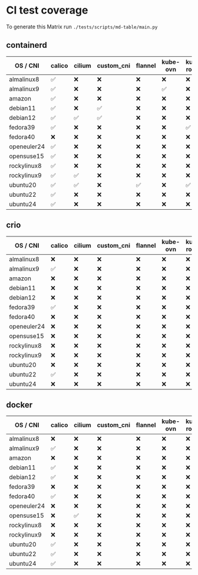 # CI test coverage

To generate this Matrix run `./tests/scripts/md-table/main.py`

## containerd

| OS / CNI | calico | cilium | custom_cni | flannel | kube-ovn | kube-router | macvlan |
|---| --- | --- | --- | --- | --- | --- | --- |
almalinux8 |  :white_check_mark: | :x: | :x: | :x: | :x: | :x: | :x: |
almalinux9 |  :white_check_mark: | :x: | :x: | :x: | :white_check_mark: | :x: | :x: |
amazon |  :white_check_mark: | :x: | :x: | :x: | :x: | :x: | :x: |
debian11 |  :white_check_mark: | :x: | :white_check_mark: | :x: | :x: | :x: | :white_check_mark: |
debian12 |  :white_check_mark: | :white_check_mark: | :white_check_mark: | :x: | :x: | :x: | :x: |
fedora39 |  :white_check_mark: | :x: | :x: | :x: | :x: | :white_check_mark: | :x: |
fedora40 |  :x: | :x: | :x: | :x: | :x: | :x: | :x: |
openeuler24 |  :white_check_mark: | :x: | :x: | :x: | :x: | :x: | :x: |
opensuse15 |  :white_check_mark: | :x: | :x: | :x: | :x: | :x: | :x: |
rockylinux8 |  :white_check_mark: | :x: | :x: | :x: | :x: | :x: | :x: |
rockylinux9 |  :white_check_mark: | :white_check_mark: | :x: | :x: | :x: | :x: | :x: |
ubuntu20 |  :white_check_mark: | :white_check_mark: | :x: | :white_check_mark: | :x: | :white_check_mark: | :x: |
ubuntu22 |  :white_check_mark: | :x: | :x: | :x: | :x: | :x: | :x: |
ubuntu24 |  :white_check_mark: | :x: | :x: | :x: | :x: | :x: | :x: |

## crio

| OS / CNI | calico | cilium | custom_cni | flannel | kube-ovn | kube-router | macvlan |
|---| --- | --- | --- | --- | --- | --- | --- |
almalinux8 |  :x: | :x: | :x: | :x: | :x: | :x: | :x: |
almalinux9 |  :white_check_mark: | :x: | :x: | :x: | :x: | :x: | :x: |
amazon |  :x: | :x: | :x: | :x: | :x: | :x: | :x: |
debian11 |  :x: | :x: | :x: | :x: | :x: | :x: | :x: |
debian12 |  :x: | :x: | :x: | :x: | :x: | :x: | :x: |
fedora39 |  :white_check_mark: | :x: | :x: | :x: | :x: | :x: | :x: |
fedora40 |  :x: | :x: | :x: | :x: | :x: | :x: | :x: |
openeuler24 |  :x: | :x: | :x: | :x: | :x: | :x: | :x: |
opensuse15 |  :x: | :x: | :x: | :x: | :x: | :x: | :x: |
rockylinux8 |  :x: | :x: | :x: | :x: | :x: | :x: | :x: |
rockylinux9 |  :x: | :x: | :x: | :x: | :x: | :x: | :x: |
ubuntu20 |  :x: | :x: | :x: | :x: | :x: | :x: | :x: |
ubuntu22 |  :white_check_mark: | :x: | :x: | :x: | :x: | :x: | :x: |
ubuntu24 |  :x: | :x: | :x: | :x: | :x: | :x: | :x: |

## docker

| OS / CNI | calico | cilium | custom_cni | flannel | kube-ovn | kube-router | macvlan |
|---| --- | --- | --- | --- | --- | --- | --- |
almalinux8 |  :x: | :x: | :x: | :x: | :x: | :x: | :x: |
almalinux9 |  :white_check_mark: | :x: | :x: | :x: | :x: | :x: | :x: |
amazon |  :x: | :x: | :x: | :x: | :x: | :x: | :x: |
debian11 |  :white_check_mark: | :x: | :x: | :x: | :x: | :x: | :x: |
debian12 |  :white_check_mark: | :x: | :x: | :x: | :x: | :x: | :x: |
fedora39 |  :x: | :x: | :x: | :x: | :x: | :x: | :x: |
fedora40 |  :white_check_mark: | :x: | :x: | :x: | :x: | :x: | :x: |
openeuler24 |  :x: | :x: | :x: | :x: | :x: | :x: | :x: |
opensuse15 |  :x: | :white_check_mark: | :x: | :x: | :x: | :x: | :x: |
rockylinux8 |  :x: | :x: | :x: | :x: | :x: | :x: | :x: |
rockylinux9 |  :x: | :x: | :x: | :x: | :x: | :x: | :x: |
ubuntu20 |  :white_check_mark: | :x: | :x: | :x: | :x: | :x: | :x: |
ubuntu22 |  :white_check_mark: | :x: | :x: | :x: | :x: | :x: | :x: |
ubuntu24 |  :white_check_mark: | :x: | :x: | :x: | :x: | :x: | :x: |
